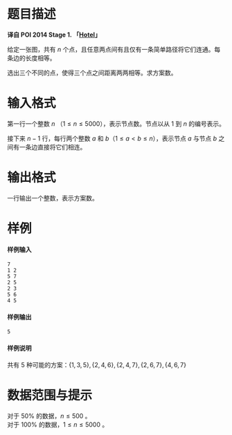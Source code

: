 
# 题目描述

**译自 POI 2014 Stage 1. 「[Hotel](https://szkopul.edu.pl/problemset/problem/gDw3iFkeVm7ZA3j_16-XR7jI/site/?key=statement)」**

给定一张图，共有 $n$ 个点，且任意两点间有且仅有一条简单路径将它们连通。每条边的长度相等。

选出三个不同的点，使得三个点之间距离两两相等。求方案数。

# 输入格式

第一行一个整数 $n$ （$1 \le n \le 5000$），表示节点数。节点以从 $1$ 到 $n$ 的编号表示。

接下来 $n-1$ 行，每行两个整数 $a$ 和 $b$（$1 \le a \lt b \le n$），表示节点 $a$ 与节点 $b$ 之间有一条边直接将它们相连。

# 输出格式

一行输出一个整数，表示方案数。

# 样例

#### 样例输入
```plain
7
1 2
5 7
2 5
2 3
5 6
4 5
```

#### 样例输出
```plain
5
```
#### 样例说明
共有 $5$ 种可能的方案：$\{1,3,5\},\{2,4,6\},\{2,4,7\},\{2,6,7\},\{4,6,7\}$


# 数据范围与提示

对于 $50\%$ 的数据，$n \le 500$ 。  
对于 $100\%$ 的数据，$1 \le n \le 5000$ 。

